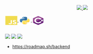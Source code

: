 

<div align="center">
  <a href="https://github.com/thiagodcamill0">
  <img height="150em" src="https://github-readme-stats.vercel.app/api?username=thiagodcamill0&show_icons=true&theme=dark&include_all_commits=true&count_private=true"/>
  
  <img height="150em" src="https://github-readme-stats.vercel.app/api/top-langs/?username=thiagodcamill0&layout=compact&langs_count=7&theme=dark"/>
</div>

<div style="display: inline_block"><br>
  <img align="center" alt="Rafa-Js" height="30" width="40" src="https://raw.githubusercontent.com/devicons/devicon/master/icons/javascript/javascript-plain.svg">
  <img align="center" alt="Rafa-Python" height="30" width="40" src="https://raw.githubusercontent.com/devicons/devicon/master/icons/python/python-original.svg">
  <img align="center" alt="Rafa-Csharp" height="30" width="40" src="https://raw.githubusercontent.com/devicons/devicon/master/icons/csharp/csharp-original.svg">
  </div>
  
##

<div> 
  <a href="https://instagram.com/thiagodcamill0" target="_blank"><img src="https://img.shields.io/badge/-Instagram-%23E4405F?style=for-the-badge&logo=instagram&logoColor=white" target="_blank"></a>
  <a href = "mailto:thiagodcamillo@gmail.com"><img src="https://img.shields.io/badge/-Gmail-%23333?style=for-the-badge&logo=gmail&logoColor=white" target="_blank"></a>
  <a href="https://www.linkedin.com/in/thiago-camillo-47937224b" target="_blank"><img src="https://img.shields.io/badge/-LinkedIn-%230077B5?style=for-the-badge&logo=linkedin&logoColor=white" target="_blank"></a> 

 </div>
 
- https://roadmap.sh/backend
